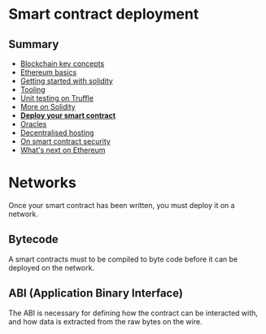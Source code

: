 # Smart contract deployment

<!-- .slide: class="page-title" -->



## Summary

<!-- .slide: class="toc" -->

- [Blockchain key concepts](#/1)
- [Ethereum basics](#/2)
- [Getting started with solidity](#/3)
- [Tooling](#/4)
- [Unit testing on Truffle](#/5)
- [More on Solidity](#/6)
- **[Deploy your smart contract](#/7)**
- [Oracles](#/8)
- [Decentralised hosting](#/9)
- [On smart contract security](#/10)
- [What's next on Ethereum](#/11)



# Networks

Once your smart contract has been written, you must deploy it on a network.



## Bytecode

A smart contracts must to be compiled to byte code before it can be deployed on the network. 



##  ABI (Application Binary Interface)

The ABI is necessary for defining how the contract can be interacted with, and how data is extracted from the raw bytes on the wire.




<!-- .slide: class="page-questions" -->



<!-- .slide: class="page-tp4" -->
